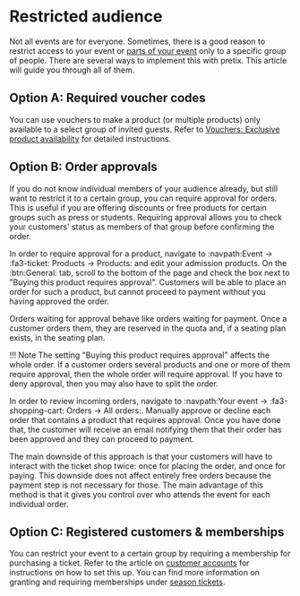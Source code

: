 # Restricted audience 

Not all events are for everyone. 
Sometimes, there is a good reason to restrict access to your event or [parts of your event](sessions.md) only to a specific group of people. 
There are several ways to implement this with pretix. 
This article will guide you through all of them. 

## Option A: Required voucher codes

You can use vouchers to make a product (or multiple products) only available to a select group of invited guests. 
Refer to [Vouchers: Exclusive product availability](../vouchers.md#exclusive-product-availability) for detailed instructions. 

## Option B: Order approvals

If you do not know individual members of your audience already, but still want to restrict it to a certain group, you can require approval for orders. 
This is useful if you are offering discounts or free products for certain groups such as press or students. 
Requiring approval allows you to check your customers' status as members of that group before confirming the order. 

In order to require approval for a product, navigate to :navpath:Event → :fa3-ticket: Products → Products: and edit your admission products.
On the :btn:General: tab, scroll to the bottom of the page and check the box next to "Buying this product requires approval". 
Customers will be able to place an order for such a product, but cannot proceed to payment without you having approved the order. 

Orders waiting for approval behave like orders waiting for payment. 
Once a customer orders them, they are reserved in the quota and, if a seating plan exists, in the seating plan. 

!!! Note 
    The setting "Buying this product requires approval" affects the whole order. 
    If a customer orders several products and one or more of them require approval, then the whole order will require approval. 
    If you have to deny approval, then you may also have to split the order. 

In order to review incoming orders, navigate to :navpath:Your event → :fa3-shopping-cart: Orders → All orders:. 
Manually approve or decline each order that contains a product that requires approval. 
Once you have done that, the customer will receive an email notifying them that their order has been approved and they can proceed to payment. 

The main downside of this approach is that your customers will have to interact with the ticket shop twice: once for placing the order, and once for paying. 
This downside does not affect entirely free orders because the payment step is not necessary for those. 
The main advantage of this method is that it gives you control over who attends the event for each individual order. 

## Option C: Registered customers & memberships

You can restrict your event to a certain group by requiring a membership for purchasing a ticket.
Refer to the article on [customer accounts](../customer-accounts.md) for instructions on how to set this up. 
You can find more information on granting and requiring memberships under [season tickets](index.md#option-a-memberships-and-multiple-tickets). 
